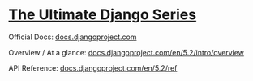 # [The Ultimate Django Series](https://codewithmosh.com/p/the-ultimate-django-series)

Official Docs: [docs.djangoproject.com](https://docs.djangoproject.com)

Overview / At a glance: [docs.djangoproject.com/en/5.2/intro/overview](https://docs.djangoproject.com/en/5.2/intro/overview)

API Reference: [docs.djangoproject.com/en/5.2/ref](https://docs.djangoproject.com/en/5.2/ref)
